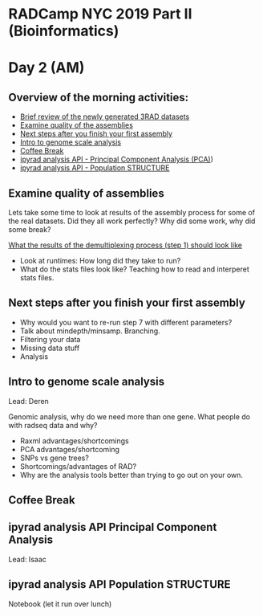 # RADCamp NYC 2019 Part II (Bioinformatics)
# Day 2 (AM)

## Overview of the morning activities:
* [Brief review of the newly generated 3RAD datasets](#overview-of-new-datasets)
* [Examine quality of the assemblies](#examine-quality-of-assemblies)
* [Next steps after you finish your first assembly](#next-steps-after-you-finish-your-first-assembly)
* [Intro to genome scale analysis](#intro-to-genome-scale-analysis)
* [Coffee Break](#coffee-break)
* [ipyrad analysis API - Principal Component Analysis (PCA)](#ipyrad-analysis-api-principal-component-analysis))
* [ipyrad analysis API - Population STRUCTURE](#ipyrad-analysis-api-Population-structure)

## Examine quality of assemblies

Lets take some time to look at results of the assembly process for some of the
real datasets. Did they all work perfectly? Why did some work, why did some
break?

[What the results of the demultiplexing process (step 1) should look like](Demux-Results.txt)

* Look at runtimes: How long did they take to run?
* What do the stats files look like? Teaching how to read and interperet stats files. 

## Next steps after you finish your first assembly

* Why would you want to re-run step 7 with different parameters?
* Talk about mindepth/minsamp. Branching.
* Filtering your data
* Missing data stuff
* Analysis

## Intro to genome scale analysis
Lead: Deren

Genomic analysis, why do we need more than one gene. What people do with radseq
data and why?
* Raxml advantages/shortcomings
* PCA advantages/shortcoming
* SNPs vs gene trees?
* Shortcomings/advantages of RAD?
* Why are the analysis tools better than trying to go out on your own.

## Coffee Break

## ipyrad analysis API Principal Component Analysis
Lead: Isaac


## ipyrad analysis API Population STRUCTURE


Notebook (let it run over lunch)

